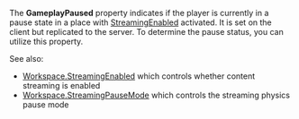 The **GameplayPaused** property indicates if the player is currently in a
pause state in a place with [StreamingEnabled](https://create.roblox.com/docs/reference/engine/classes/Workspace#StreamingEnabled)
activated. It is set on the client but replicated to the server. To
determine the pause status, you can utilize this property.

See also:

- [Workspace.StreamingEnabled](https://create.roblox.com/docs/reference/engine/classes/Workspace#StreamingEnabled) which controls whether content streaming is
  enabled
- [Workspace.StreamingPauseMode](https://create.roblox.com/docs/reference/engine/classes/Workspace#StreamingPauseMode) which controls the streaming physics
  pause mode
